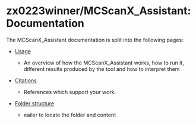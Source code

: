 # zx0223winner/MCScanX_Assistant: Documentation

The MCScanX_Assistant documentation is split into the following pages:

- [Usage](Usage.md)
  - An overview of how the MCScanX_Assistant works, how to run it, different results produced by the tool and how to interpret them

- [Citations](Citations.md)
  - References which support your work.

- [Folder structure](tree.md)
  - eailer to locate the folder and content
